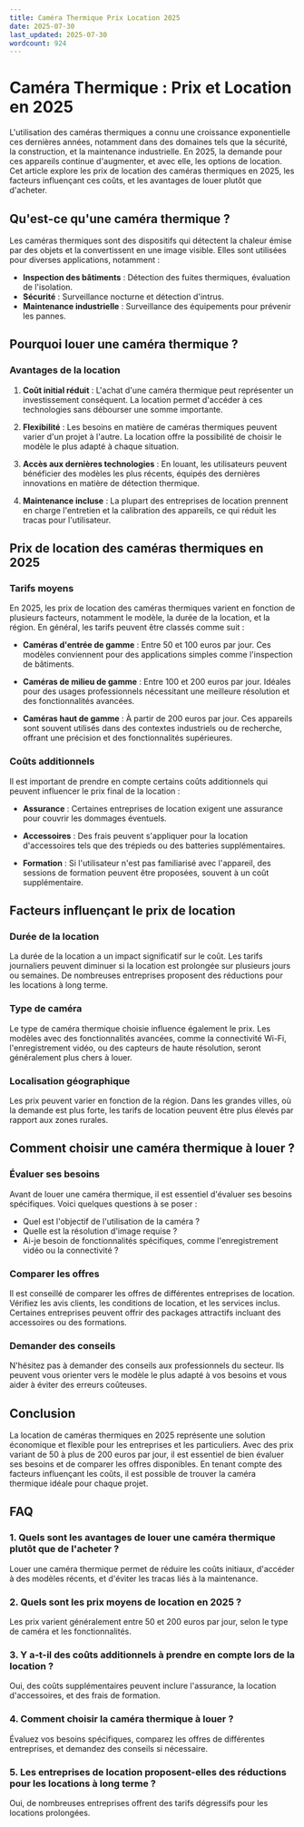 ```yaml
---
title: Caméra Thermique Prix Location 2025
date: 2025-07-30
last_updated: 2025-07-30
wordcount: 924
---
```


# Caméra Thermique : Prix et Location en 2025

L'utilisation des caméras thermiques a connu une croissance exponentielle ces dernières années, notamment dans des domaines tels que la sécurité, la construction, et la maintenance industrielle. En 2025, la demande pour ces appareils continue d'augmenter, et avec elle, les options de location. Cet article explore les prix de location des caméras thermiques en 2025, les facteurs influençant ces coûts, et les avantages de louer plutôt que d'acheter.

## Qu'est-ce qu'une caméra thermique ?

Les caméras thermiques sont des dispositifs qui détectent la chaleur émise par des objets et la convertissent en une image visible. Elles sont utilisées pour diverses applications, notamment :

- **Inspection des bâtiments** : Détection des fuites thermiques, évaluation de l'isolation.
- **Sécurité** : Surveillance nocturne et détection d'intrus.
- **Maintenance industrielle** : Surveillance des équipements pour prévenir les pannes.

## Pourquoi louer une caméra thermique ?

### Avantages de la location

1. **Coût initial réduit** : L'achat d'une caméra thermique peut représenter un investissement conséquent. La location permet d'accéder à ces technologies sans débourser une somme importante.
   
2. **Flexibilité** : Les besoins en matière de caméras thermiques peuvent varier d'un projet à l'autre. La location offre la possibilité de choisir le modèle le plus adapté à chaque situation.

3. **Accès aux dernières technologies** : En louant, les utilisateurs peuvent bénéficier des modèles les plus récents, équipés des dernières innovations en matière de détection thermique.

4. **Maintenance incluse** : La plupart des entreprises de location prennent en charge l'entretien et la calibration des appareils, ce qui réduit les tracas pour l'utilisateur.

## Prix de location des caméras thermiques en 2025

### Tarifs moyens

En 2025, les prix de location des caméras thermiques varient en fonction de plusieurs facteurs, notamment le modèle, la durée de la location, et la région. En général, les tarifs peuvent être classés comme suit :

- **Caméras d'entrée de gamme** : Entre 50 et 100 euros par jour. Ces modèles conviennent pour des applications simples comme l'inspection de bâtiments.
  
- **Caméras de milieu de gamme** : Entre 100 et 200 euros par jour. Idéales pour des usages professionnels nécessitant une meilleure résolution et des fonctionnalités avancées.

- **Caméras haut de gamme** : À partir de 200 euros par jour. Ces appareils sont souvent utilisés dans des contextes industriels ou de recherche, offrant une précision et des fonctionnalités supérieures.

### Coûts additionnels

Il est important de prendre en compte certains coûts additionnels qui peuvent influencer le prix final de la location :

- **Assurance** : Certaines entreprises de location exigent une assurance pour couvrir les dommages éventuels.
  
- **Accessoires** : Des frais peuvent s'appliquer pour la location d'accessoires tels que des trépieds ou des batteries supplémentaires.

- **Formation** : Si l'utilisateur n'est pas familiarisé avec l'appareil, des sessions de formation peuvent être proposées, souvent à un coût supplémentaire.

## Facteurs influençant le prix de location

### Durée de la location

La durée de la location a un impact significatif sur le coût. Les tarifs journaliers peuvent diminuer si la location est prolongée sur plusieurs jours ou semaines. De nombreuses entreprises proposent des réductions pour les locations à long terme.

### Type de caméra

Le type de caméra thermique choisie influence également le prix. Les modèles avec des fonctionnalités avancées, comme la connectivité Wi-Fi, l'enregistrement vidéo, ou des capteurs de haute résolution, seront généralement plus chers à louer.

### Localisation géographique

Les prix peuvent varier en fonction de la région. Dans les grandes villes, où la demande est plus forte, les tarifs de location peuvent être plus élevés par rapport aux zones rurales.

## Comment choisir une caméra thermique à louer ?

### Évaluer ses besoins

Avant de louer une caméra thermique, il est essentiel d'évaluer ses besoins spécifiques. Voici quelques questions à se poser :

- Quel est l'objectif de l'utilisation de la caméra ?
- Quelle est la résolution d'image requise ?
- Ai-je besoin de fonctionnalités spécifiques, comme l'enregistrement vidéo ou la connectivité ?

### Comparer les offres

Il est conseillé de comparer les offres de différentes entreprises de location. Vérifiez les avis clients, les conditions de location, et les services inclus. Certaines entreprises peuvent offrir des packages attractifs incluant des accessoires ou des formations.

### Demander des conseils

N'hésitez pas à demander des conseils aux professionnels du secteur. Ils peuvent vous orienter vers le modèle le plus adapté à vos besoins et vous aider à éviter des erreurs coûteuses.

## Conclusion

La location de caméras thermiques en 2025 représente une solution économique et flexible pour les entreprises et les particuliers. Avec des prix variant de 50 à plus de 200 euros par jour, il est essentiel de bien évaluer ses besoins et de comparer les offres disponibles. En tenant compte des facteurs influençant les coûts, il est possible de trouver la caméra thermique idéale pour chaque projet.

## FAQ

### 1. Quels sont les avantages de louer une caméra thermique plutôt que de l'acheter ?

Louer une caméra thermique permet de réduire les coûts initiaux, d'accéder à des modèles récents, et d'éviter les tracas liés à la maintenance.

### 2. Quels sont les prix moyens de location en 2025 ?

Les prix varient généralement entre 50 et 200 euros par jour, selon le type de caméra et les fonctionnalités.

### 3. Y a-t-il des coûts additionnels à prendre en compte lors de la location ?

Oui, des coûts supplémentaires peuvent inclure l'assurance, la location d'accessoires, et des frais de formation.

### 4. Comment choisir la caméra thermique à louer ?

Évaluez vos besoins spécifiques, comparez les offres de différentes entreprises, et demandez des conseils si nécessaire.

### 5. Les entreprises de location proposent-elles des réductions pour les locations à long terme ?

Oui, de nombreuses entreprises offrent des tarifs dégressifs pour les locations prolongées.